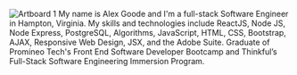 ![Artboard 1](https://github.com/alexgoodestudio/alexgoodestudio/assets/118846944/df2fea95-0596-4fc6-8867-29ee6badb8cc)
My name is Alex Goode and I'm a full-stack Software Engineer in Hampton, Virginia. My skills and technologies include ReactJS, Node JS, Node Express, PostgreSQL, Algorithms, JavaScript, HTML, CSS, Bootstrap, AJAX, Responsive Web Design, JSX, and the Adobe Suite. Graduate of Promineo Tech's Front End Software Developer Bootcamp and Thinkful’s Full-Stack Software Engineering Immersion Program. 
